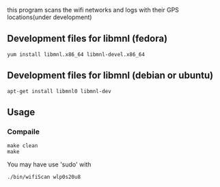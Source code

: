 this program scans the wifi networks and logs with their GPS locations(under development)  
 

## Development files for libmnl (fedora)

```
yum install libmnl.x86_64 libmnl-devel.x86_64  
```

## Development files for libmnl (debian or ubuntu)

```
apt-get install libmnl0 libmnl-dev
```

## Usage
### Compaile 
```
make clean
make
```
You may have use 'sudo' with

```
./bin/wifiScan wlp0s20u8
```
